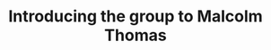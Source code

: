 ---
area: Communication Skills, calgary-cambridge-model
category: 01 - Calgary Cambridge Workshop
title: Introducing the group to Malcolm Thomas
description: Introducing the group to Malcolm Thomas
audio: /assets/audio/1 - Calgary Cambridge Workshop - Introducing the Group to Malcolm Thomas - MQ.mp3
article: /assets/publication/Calgary-Cambridge skill framework.pdf
www: 
keywords: Calgary, Cambridge, Model
youtube: 
soundcloud: 
duration: 3m 37s
---